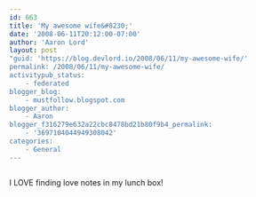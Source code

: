 ```yaml
---
id: 663
title: 'My awesome wife&#8230;'
date: '2008-06-11T20:12:00-07:00'
author: 'Aaron Lord'
layout: post
"guid: 'https://blog.devlord.io/2008/06/11/my-awesome-wife/'
permalink: /2008/06/11/my-awesome-wife/
activitypub_status:
    - federated
blogger_blog:
    - mustfollow.blogspot.com
blogger_author:
    - Aaron
blogger_f316279e632a22cbc8478bd21b80f9b4_permalink:
    - '3697104044949308042'
categories:
    - General
---
```


<p class="mobile-photo"><a href="http://bp1.blogger.com/_OZWxOfjIgdA/SFAx2xm4YEI/AAAAAAAAABE/qwyL_jSq6zA/s1600-h/photo-795109.jpg"><img src="http://bp1.blogger.com/_OZWxOfjIgdA/SFAx2xm4YEI/AAAAAAAAABE/qwyL_jSq6zA/s320/photo-795109.jpg" border="0" alt="" /></a></p>I LOVE finding love notes in my lunch box!<div class="blogger-post-footer"><img width='1' height='1' src='' alt='' /></div>